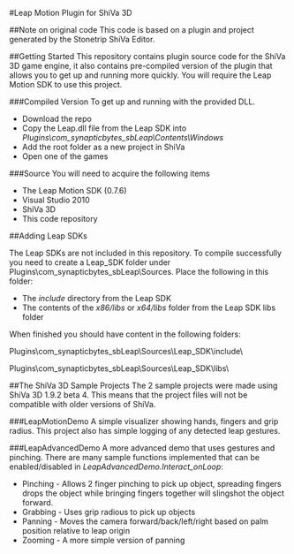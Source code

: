 #Leap Motion Plugin for ShiVa 3D

##Note on original code
This code is based on a plugin and project generated by the Stonetrip ShiVa Editor.

##Getting Started
This repository contains plugin source code for the ShiVa 3D game engine, it also contains pre-compiled version of the plugin that allows you to get up and running more quickly.  You will require the Leap Motion SDK to use this project.

###Compiled Version
To get up and running with the provided DLL.
* Download the repo
* Copy the Leap.dll file from the Leap SDK into *Plugins\com_synapticbytes_sbLeap\Contents\Windows*
* Add the root folder as a new project in ShiVa
* Open one of the games

###Source
You will need to acquire the following items
* The Leap Motion SDK (0.7.6)
* Visual Studio 2010
* ShiVa 3D
* This code repository

##Adding Leap SDKs

The Leap SDKs are not included in this repository.  To compile successfully you need to create a Leap_SDK folder under Plugins\com_synapticbytes_sbLeap\Sources\.  Place the following in this folder:

* The *include* directory from the Leap SDK
* The contents of the *x86/libs* or *x64/libs* folder from the Leap SDK libs folder

When finished you should have content in the following folders:

Plugins\com_synapticbytes_sbLeap\Sources\Leap_SDK\include\

Plugins\com_synapticbytes_sbLeap\Sources\Leap_SDK\libs\

##The ShiVa 3D Sample Projects
The 2 sample projects were made using ShiVa 3D 1.9.2 beta 4.  This means that the project files will not be compatible with older versions of ShiVa.

###LeapMotionDemo
A simple visualizer showing hands, fingers and grip radius.  This project also has simple logging of any detected leap gestures.

###LeapAdvancedDemo
A more advanced demo that uses gestures and pinching.  There are many sample functions implemented that can be enabled/disabled in *LeapAdvancedDemo.Interact_onLoop*:

* Pinching - Allows 2 finger pinching to pick up object, spreading fingers drops the object while bringing fingers together will slingshot the object forward.
* Grabbing - Uses grip radious to pick up objects
* Panning  - Moves the camera forward/back/left/right based on palm position relative to leap origin
* Zooming  - A more simple version of panning
